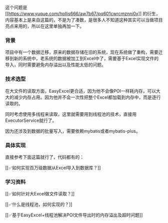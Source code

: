 

这个问题是[[https://www.yuque.com/hollis666/aw7b67/pq601cwrcmznni0x]] 的衍生，内容基本上是来自这篇的，不是为了凑数，是很多人不知道这种其实可以当做项目亮点来用的，所以在这里单独再加一下。



### 背景


项目中有一个数据迁移，原来的数据存储在旧的系统，现在系统做了重构，需要迁移到新的系统中，老系统的数据被加工到Excel中了，需要基于Excel实现文件的导入，同时需要避免内存溢出以及性能太低的问题。



### 技术选型


在大文件的读取方面，EasyExcel更合适，因为他不会像POI一样耗内存，可以大大的减少内存占用。因为他并不会一次性把整个Excel都加载到内存中，而是逐行读取的。



同时考虑使用多线程来读取，这里就需要用到线程池的技术，直接用ExecutorService就行了。



因为还涉及到数据的批量写入，需要依赖mybatis或者mybatis-plus。



### 具体实现


直接参考下面这篇就行了，代码都有的：



[[✅如何实现百万级数据从Excel导入到数据库？]]



### 学习资料


[[✅如何针对大Excel做文件读取？]]



[[✅什么是线程池，如何实现的？]]



[[✅基于EasyExcel+线程池解决POI文件导出时的内存溢出及超时问题]]

